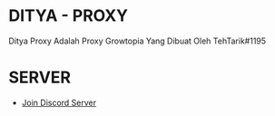 # DITYA - PROXY
Ditya Proxy Adalah Proxy Growtopia Yang Dibuat Oleh TehTarik#1195

# SERVER
* [Join Discord Server](https://discord.gg/hC7HPpHTRT)

